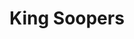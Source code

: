 ---
title: "King Soopers"
url: /colorado-springs/king-soopers-north-union-boulevard/
shop: supermarket
---